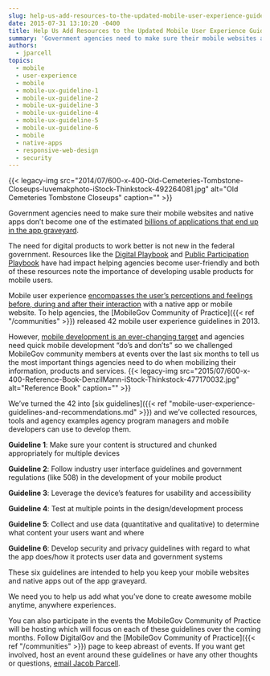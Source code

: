 ```yaml
---
slug: help-us-add-resources-to-the-updated-mobile-user-experience-guidelines
date: 2015-07-31 13:10:20 -0400
title: Help Us Add Resources to the Updated Mobile User Experience Guidelines!
summary: 'Government agencies need to make sure their mobile websites and native apps don’t become one of the estimated billions of applications that end up in the app graveyard. The need for digital products to work better is not new in the federal government. Resources like the Digital Playbook and Public Participation Playbook have had impact'
authors:
  - jparcell
topics:
  - mobile
  - user-experience
  - mobile
  - mobile-ux-guideline-1
  - mobile-ux-guideline-2
  - mobile-ux-guideline-3
  - mobile-ux-guideline-4
  - mobile-ux-guideline-5
  - mobile-ux-guideline-6
  - mobile
  - native-apps
  - responsive-web-design
  - security
---
```


{{< legacy-img src="2014/07/600-x-400-Old-Cemeteries-Tombstone-Closeups-luvemakphoto-iStock-Thinkstock-492264081.jpg" alt="Old Cemeteries Tombstone Closeups" caption="" >}}

Government agencies need to make sure their mobile websites and native apps don’t become one of the estimated [billions of applications that end up in the app graveyard](http://www.smashingmagazine.com/2013/11/28/lessons-from-an-app-graveyard/).

The need for digital products to work better is not new in the federal government. Resources like the [Digital Playbook](https://playbook.cio.gov/) and [Public Participation Playbook](https://participation.usa.gov/) have had impact helping agencies become user-friendly and both of these resources note the importance of developing usable products for mobile users.

Mobile user experience [encompasses the user’s perceptions and feelings before, during and after their interaction](http://www.smashingmagazine.com/2012/07/elements-mobile-user-experience/) with a native app or mobile website. To help agencies, the [MobileGov Community of Practice]({{< ref "/communities" >}}) released 42 mobile user experience guidelines in 2013.

However, [mobile development is an ever-changing target](http://www.infoworld.com/article/2610221/application-development/12-predictions-for-the-future-of-programming.html) and agencies need quick mobile development “do&#8217;s and don&#8217;ts” so we challenged MobileGov community members at events over the last six months to tell us the most important things agencies need to do when mobilizing their information, products and services. {{< legacy-img src="2015/07/600-x-400-Reference-Book-DenzilMann-iStock-Thinkstock-477170032.jpg" alt="Reference Book" caption="" >}}

We’ve turned the 42 into [six guidelines]({{< ref "mobile-user-experience-guidelines-and-recommendations.md" >}}) and we’ve collected resources, tools and agency examples agency program managers and mobile developers can use to develop them.

**Guideline 1**: Make sure your content is structured and chunked appropriately for multiple devices

**Guideline 2**: Follow industry user interface guidelines and government regulations (like 508) in the development of your mobile product

**Guideline 3**: Leverage the device’s features for usability and accessibility

**Guideline 4**: Test at multiple points in the design/development process

**Guideline 5**: Collect and use data (quantitative and qualitative) to determine what content your users want and where

**Guideline 6**: Develop security and privacy guidelines with regard to what the app does/how it protects user data and government systems

These six guidelines are intended to help you keep your mobile websites and native apps out of the app graveyard.

We need you to help us add what you’ve done to create awesome mobile anytime, anywhere experiences.

You can also participate in the events the MobileGov Community of Practice will be hosting which will focus on each of these guidelines over the coming months. Follow DigitalGov and the [MobileGov Community of Practice]({{< ref "/communities" >}}) page to keep abreast of events. If you want get involved, host an event around these guidelines or have any other thoughts or questions, [email Jacob Parcell](mailto:jacob.parcell@gsa.gov).
